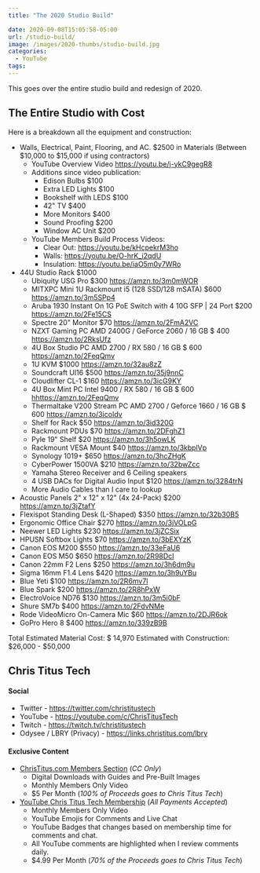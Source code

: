 ```yaml
---
title: "The 2020 Studio Build"

date: 2020-09-08T15:05:58-05:00
url: /studio-build/
image: /images/2020-thumbs/studio-build.jpg
categories:
  - YouTube
tags:
---
```

This goes over the entire studio build and redesign of 2020. 
<!--more-->

## The Entire Studio with Cost

Here is a breakdown all the equipment and construction:
- Walls, Electrical, Paint, Flooring, and AC. $2500 in Materials (Between $10,000 to $15,000 if using contractors)
  - YouTube Overview Video <https://youtu.be/j-ykC9gegR8>
  - Additions since video publication:
    - Edison Bulbs $100
    - Extra LED Lights $100
    - Bookshelf with LEDS $100
    - 42" TV $400
    - More Monitors $400
    - Sound Proofing $200
    - Window AC Unit $200
  - YouTube Members Build Process Videos:
    - Clear Out: <https://youtu.be/kHcpekrM3ho>
    - Walls: <https://youtu.be/O-hrK_i2qdU>
    - Insulation: <https://youtu.be/iaO5m0y7WRo>
- 44U Studio Rack $1000
  - Ubiquity USG Pro $300 <https://amzn.to/3m0mWOR>
  - MITXPC Mini 1U Rackmount i5 (128 SSD/128 mSATA) $600 <https://amzn.to/3m5SPp4>
  - Aruba 1930 Instant On 1G PoE Switch with 4 10G SFP | 24 Port $200 <https://amzn.to/2Fe15CS>
  - Spectre 20" Monitor $70 <https://amzn.to/2FmA2VC>
  - NZXT Gaming PC AMD 2400G / GeForce 2060 / 16 GB $ 400 <https://amzn.to/2RksUfz>
  - 4U Box Studio PC AMD 2700 / RX 580 / 16 GB $ 600 <https://amzn.to/2FeqQmv>
  - 1U KVM $1000 <https://amzn.to/32au8zZ>
  - Soundcraft UI16 $500 <https://amzn.to/35j9nnC>
  - Cloudlifter CL-1 $160 <https://amzn.to/3icG9KY>
  - 4U Box Mint PC Intel 9400 / RX 580 / 16 GB $ 600 <hhttps://amzn.to/2FeqQmv>
  - Thermaltake V200 Stream PC AMD 2700 / Geforce 1660 / 16 GB $ 600 <https://amzn.to/3icoIdv>
  - Shelf for Rack $50 <https://amzn.to/3id320G>
  - Rackmount PDUs $70 <https://amzn.to/2DFghZ1>
  - Pyle 19" Shelf $20 <https://amzn.to/3h5owLK>
  - Rackmount VESA Mount $40 <https://amzn.to/3kbplVp>
  - Synology 1019+ $650 <https://amzn.to/3hcZHgK>
  - CyberPower 1500VA $210 <https://amzn.to/32bwZcc>
  - Yamaha Stereo Receiver and 6 Ceiling speakers
  - 4 USB DACs for Digital Audio Input $120 <https://amzn.to/3284trN>
  - More Audio Cables than I care to lookup 
- Acoustic Panels 2" x 12" x 12" (4x 24-Pack) $200 <https://amzn.to/3jZtafY>
- Flexispot Standing Desk (L-Shaped) $350 <https://amzn.to/32b30B5>
- Ergonomic Office Chair $270 <https://amzn.to/3jVOLpG>
- Neewer LED Lights $230 <https://amzn.to/3jZCSix>
- HPUSN Softbox Lights $70 <https://amzn.to/3bEXYzK>
- Canon EOS M200 $550 <https://amzn.to/33eFaU6>
- Canon EOS M50 $650 <https://amzn.to/2R98DcI>
- Canon 22mm F2 Lens $250 <https://amzn.to/3h6dm9u>
- Sigma 16mm F1.4 Lens $420 <https://amzn.to/3h9uYBu>
- Blue Yeti $100 <https://amzn.to/2R6mv7l>
- Blue Spark $200 <https://amzn.to/2R8hPxW>
- ElectroVoice ND76 $130 <https://amzn.to/3m5i0bF>
- Shure SM7b $400 <https://amzn.to/2FdvNMe>
- Rode VideoMicro On-Camera Mic $60 <https://amzn.to/2DJR6ok>
- GoPro Hero 8 $400 <https://amzn.to/339zB9B>

Total Estimated Material Cost: $ 14,970
Estimated with Construction: $26,000 - $50,000

## Chris Titus Tech

#### Social

- Twitter - <https://twitter.com/christitustech>
- YouTube - <https://youtube.com/c/ChrisTitusTech>
- Twitch - <https://twitch.tv/christitustech>
- Odysee / LBRY (Privacy) - <https://links.christitus.com/lbry>

#### Exclusive Content

- [ChrisTitus.com Members Section][1] (_CC Only_)
  - Digital Downloads with Guides and Pre-Built Images
  - Monthly Members Only Video
  - $5 Per Month (_100% of Proceeds goes to Chris Titus Tech_)
- [YouTube Chris Titus Tech Membership][2] (_All Payments Accepted_)
  - Monthly Members Only Video
  - YouTube Emojis for Comments and Live Chat
  - YouTube Badges that changes based on membership time for comments and chat.
  - All YouTube comments are highlighted when I review comments daily. 
  - $4.99 Per Month (_70% of the Proceeds goes to Chris Titus Tech_)

 [1]: https://portal.christitus.com
 [2]: https://links.christitus.com/join